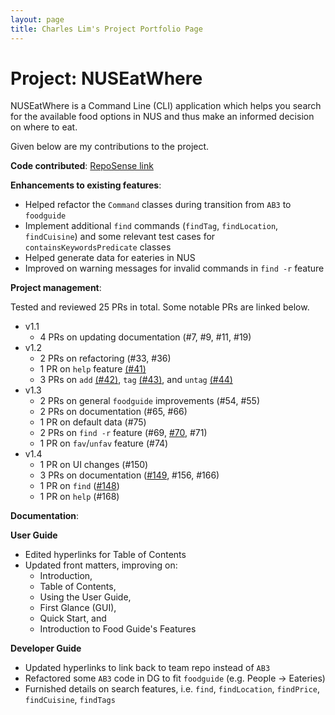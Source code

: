 ```yaml
---
layout: page
title: Charles Lim's Project Portfolio Page
---
```


# Project: NUSEatWhere

NUSEatWhere is a Command Line (CLI) application which helps you search for the available food options in NUS
and thus make an informed decision on where to eat.

Given below are my contributions to the project.

**Code contributed**: [RepoSense link](https://nus-cs2103-ay2223s1.github.io/tp-dashboard/?search=charleslimjh&breakdown=true&sort=groupTitle&sortWithin=title&since=2022-09-16&timeframe=commit&mergegroup=&groupSelect=groupByRepos&checkedFileTypes=docs~functional-code~test-code~other)

**Enhancements to existing features**:

* Helped refactor the `Command` classes during transition from `AB3` to `foodguide`
* Implement additional `find` commands (`findTag`, `findLocation`, `findCuisine`) and
some relevant test cases for `containsKeywordsPredicate` classes
* Helped generate data for eateries in NUS
* Improved on warning messages for invalid commands in `find -r` feature

**Project management**:

Tested and reviewed 25 PRs in total. Some notable PRs are linked below.

* v1.1
    * 4 PRs on updating documentation (#7, #9, #11, #19)
* v1.2
    * 2 PRs on refactoring (#33, #36)
    * 1 PR on `help` feature [(#41)](https://github.com/AY2223S1-CS2103T-W11-1/tp/pull/41)
    * 3 PRs on `add` [(#42)](https://github.com/AY2223S1-CS2103T-W11-1/tp/pull/42),
      `tag` [(#43)](https://github.com/AY2223S1-CS2103T-W11-1/tp/pull/43),
      and `untag` [(#44)](https://github.com/AY2223S1-CS2103T-W11-1/tp/pull/44)
* v1.3
    * 2 PRs on general `foodguide` improvements (#54, #55)
    * 2 PRs on documentation (#65, #66)
    * 1 PR on default data (#75)
    * 2 PRs on `find -r` feature (#69, [#70](https://github.com/AY2223S1-CS2103T-W11-1/tp/pull/70), #71)
    * 1 PR on `fav`/`unfav` feature (#74)
* v1.4
    * 1 PR on UI changes (#150)
    * 3 PRs on documentation ([#149](https://github.com/AY2223S1-CS2103T-W11-1/tp/pull/149), #156, #166)
    * 1 PR on `find` ([#148](https://github.com/AY2223S1-CS2103T-W11-1/tp/pull/148))
    * 1 PR on `help` (#168)

**Documentation**:

**User Guide**
* Edited hyperlinks for Table of Contents
* Updated front matters, improving on:
    * Introduction,
    * Table of Contents,
    * Using the User Guide,
    * First Glance (GUI),
    * Quick Start, and
    * Introduction to Food Guide's Features

**Developer Guide**
* Updated hyperlinks to link back to team repo instead of `AB3`
* Refactored some `AB3` code in DG to fit `foodguide` (e.g. People -> Eateries)
* Furnished details on search features, i.e. `find`, `findLocation`, `findPrice`, `findCuisine`, `findTags`

